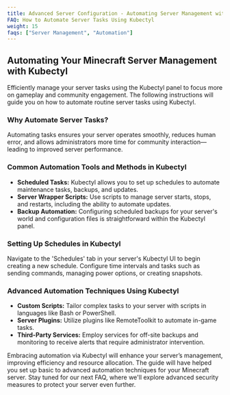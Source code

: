 ```yaml
---
title: Advanced Server Configuration - Automating Server Management with Kubectyl
FAQ: How to Automate Server Tasks Using Kubectyl
weight: 15
faqs: ["Server Management", "Automation"]
---
```


## Automating Your Minecraft Server Management with Kubectyl

Efficiently manage your server tasks using the Kubectyl panel to focus more on gameplay and community engagement. The following instructions will guide you on how to automate routine server tasks using Kubectyl.

### Why Automate Server Tasks?

Automating tasks ensures your server operates smoothly, reduces human error, and allows administrators more time for community interaction—leading to improved server performance.

### Common Automation Tools and Methods in Kubectyl

- **Scheduled Tasks:** Kubectyl allows you to set up schedules to automate maintenance tasks, backups, and updates.
- **Server Wrapper Scripts:** Use scripts to manage server starts, stops, and restarts, including the ability to automate updates.
- **Backup Automation:** Configuring scheduled backups for your server's world and configuration files is straightforward within the Kubectyl panel.

### Setting Up Schedules in Kubectyl

Navigate to the 'Schedules' tab in your server's Kubectyl UI to begin creating a new schedule. Configure time intervals and tasks such as sending commands, managing power options, or creating snapshots.

### Advanced Automation Techniques Using Kubectyl

- **Custom Scripts:** Tailor complex tasks to your server with scripts in languages like Bash or PowerShell.
- **Server Plugins:** Utilize plugins like RemoteToolkit to automate in-game tasks.
- **Third-Party Services:** Employ services for off-site backups and monitoring to receive alerts that require administrator intervention.

Embracing automation via Kubectyl will enhance your server’s management, improving efficiency and resource allocation. The guide will have helped you set up basic to advanced automation techniques for your Minecraft server. Stay tuned for our next FAQ, where we'll explore advanced security measures to protect your server even further.